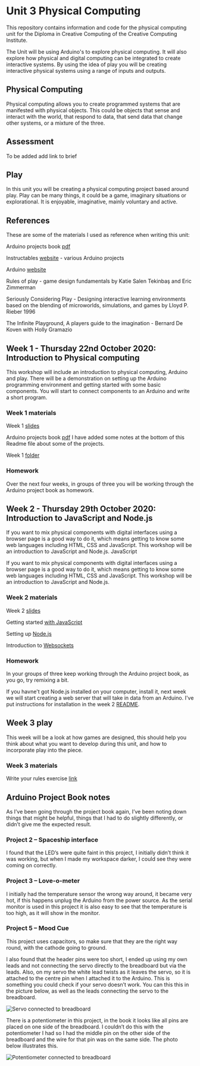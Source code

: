 # Unit 3 Physical Computing
This repository contains information and code for the physical computing unit for the Diploma in Creative Computing of the Creative Computing Institute.

The Unit will be using Arduino's to explore physical computing. It will also explore how physical and digital computing can be integrated to create interactive systems. By using the idea of play you will be creating interactive physical systems using a range of inputs and outputs. 

## Physical Computing
 Physical computing allows you to create programmed systems that are manifested with physical objects. This could be objects that sense and interact with the world, that respond to data, that send data that change other systems, or a mixture of the three.

## Assessment
To be added add link to brief

## Play
In this unit you will be creating a physical computing project based around play. Play can be many things, it could be a game, imaginary situations or explorational. It is enjoyable, imaginative, mainly voluntary and active.

## References
These are some of the materials I used as reference when writing this unit:

Arduino projects book [pdf](https://bastiaanvanhengel.files.wordpress.com/2016/06/arduino_projects_book.pdf)

Instructables [website](https://www.instructables.com/) - various Arduino projects

Arduino [website](https://www.arduino.cc/)

Rules of play - game design fundamentals by Katie Salen Tekinbaş and Eric Zimmerman 

Seriously Considering Play - Designing interactive learning environments based on the blending of microworlds, simulations, and games by Lloyd P. Rieber 1996

The Infinite Playground, A players guide to the imagination - Bernard De Koven with Holly Gramazio

## Week 1 - Thursday 22nd October 2020: Introduction to Physical computing
This workshop will include an introduction to physical computing, Arduino and play. There will be a demonstration on setting up the Arduino programming environment and getting started with some basic components. You will start to connect components to an Arduino and write a short program.

### Week 1 materials
Week 1 [slides](https://developdata.github.io/unit3_week_01)

Arduino projects book [pdf](https://bastiaanvanhengel.files.wordpress.com/2016/06/arduino_projects_book.pdf) I have added some notes at the bottom of this Readme file about some of the projects.

Week 1 [folder](https://github.com/developdata/CCIDiploma-Unit3/tree/master/week1)

### Homework
Over the next four weeks, in groups of three you will be working through the Arduino project book as homework. 

## Week 2 - Thursday 29th October 2020: Introduction to JavaScript and Node.js
If you want to mix physical components with digital interfaces using a browser page is a good way to do it, which means getting to know some web languages including HTML, CSS and JavaScript. This workshop will be an introduction to JavaScript and Node.js. JavaScript

If you want to mix physical components with digital interfaces using a browser page is a good way to do it, which means getting to know some web languages including HTML, CSS and JavaScript. This workshop will be an introduction to JavaScript and Node.js. 

### Week 2 materials
Week 2 [slides](https://developdata.github.io/unit3_slides/week_02/#0)

Getting started [with JavaScript]( https://glitch.com/edit/#!/start-javascript)

Setting up [Node.js]( https://glitch.com/edit/#!/start-nodeapp)

Introduction to [Websockets]( https://glitch.com/edit/#!/start-sockets)

### Homework
In your groups of three keep working through the Arduino project book, as you go, try remixing a bit.

If you havne't got Node.js installed on your computer, install it, next week we will start creating a web server that will take in data from an Arduino. I've put instructions for installation in the week 2 [README](https://github.com/developdata/CCIDiploma-Unit3/blob/master/week2/README.md).

## Week 3 play
This week will be a look at how games are designed, this should help you think about what you want to develop during this unit, and how to incorporate play into the piece.

### Week 3 materials
Write your rules exercise [link](https://write-your-rules.glitch.me/)

## Arduino Project Book notes 
As I’ve been going through the project book again, I’ve been noting down things that might be helpful, things that I had to do slightly differently, or didn’t give me the expected result. 

### Project 2 – Spaceship interface 
I found that the LED’s were quite faint in this project, I initially didn’t think it was working, but when I made my workspace darker, I could see they were coming on correctly. 

### Project 3 – Love-o-meter 
I initially had the temperature sensor the wrong way around, it became very hot, if this happens unplug the Arduino from the power source. As the serial monitor is used in this project it is also easy to see that the temperature is too high, as it will show in the monitor. 

### Project 5 – Mood Cue 
This project uses capacitors, so make sure that they are the right way round, with the cathode going to ground. 

I also found that the header pins were too short, I ended up using my own leads and not connecting the servo directly to the breadboard but via the leads. Also, on my servo the white lead twists as it leaves the servo, so it is attached to the centre pin when I attached it to the Arduino. This is something you could check if your servo doesn’t work. You can this this in the picture below, as well as the leads connecting the servo to the breadboard. 

![Servo connected to breadboard](images/arduino1.jpg) 

There is a potentiometer in this project, in the book it looks like all pins are placed on one side of the breadboard. I couldn’t do this with the potentiometer I had so I had the middle pin on the other side of the breadboard and the wire for that pin was on the same side. The photo below illustrates this.  

![Potentiometer connected to breadboard](images/arduino2.jpg) 
